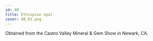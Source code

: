 ```yaml
---
id: 88
title: Ethiopian opal
cover: 88_01.png
---
```


Obtained from the Castro Valley Mineral & Gem Show in Newark, CA.
